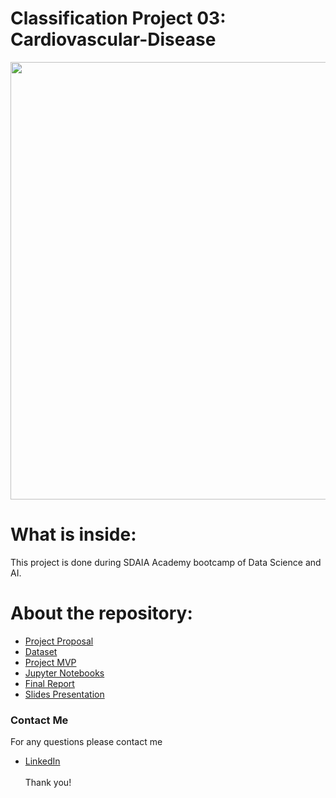 # Classification Project 03: Cardiovascular-Disease

<p align="center" width="100%">
<img src="http://www.msif.org/wp-content/uploads/2018/09/Cardiovascular-for-website-900x0-c-default.png" width="700" style="display: block; margin: 0 auto"/>
</p>


# What is inside:
This project is done during SDAIA Academy bootcamp of Data Science and AI.

# About the repository:
- [Project Proposal](https://github.com/halaalanzi/Cardiovascular-Disease-Classification-Project/tree/main/Proposal)
- [Dataset](https://github.com/halaalanzi/Cardiovascular-Disease-Classification-Project/tree/main/Dataset)
- [Project MVP](https://github.com/halaalanzi/Cardiovascular-Disease-Classification-Project/tree/main/MVP)
- [Jupyter Notebooks](https://github.com/halaalanzi/Cardiovascular-Disease-Classification-Project/tree/main/Code)
- [Final Report](https://github.com/halaalanzi/Cardiovascular-Disease-Classification-Project/tree/main/Report)
- [Slides Presentation](https://github.com/halaalanzi/Cardiovascular-Disease-Classification-Project/tree/main/Slides)

### Contact Me
For any questions please contact me <br/>
- [LinkedIn](https://www.linkedin.com/in/hala-alenazi-5768a8196/)
<br/><br/>
Thank you!

